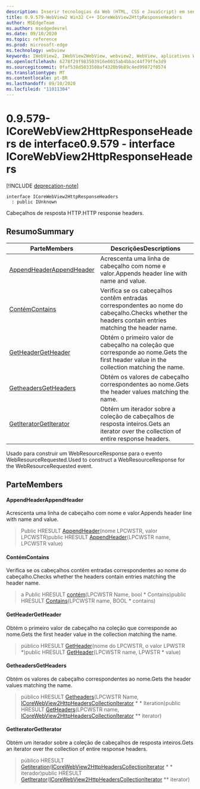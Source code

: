 ```yaml
---
description: Inserir tecnologias da Web (HTML, CSS e JavaScript) em seus aplicativos nativos com o controle WebView2 do Microsoft Edge
title: 0.9.579-WebView2 Win32 C++ ICoreWebView2HttpResponseHeaders
author: MSEdgeTeam
ms.author: msedgedevrel
ms.date: 09/10/2020
ms.topic: reference
ms.prod: microsoft-edge
ms.technology: webview
keywords: IWebView2, IWebView2WebView, webview2, WebView, aplicativos Win32, Win32, Edge, ICoreWebView2, ICoreWebView2Controller, controle do navegador, HTML Edge, ICoreWebView2HttpResponseHeaders
ms.openlocfilehash: 6278f29f983503916e0015ab4bbac44f79ffe3d9
ms.sourcegitcommit: 0faf538d5033508af4320b9b89c4ed99872f0574
ms.translationtype: MT
ms.contentlocale: pt-BR
ms.lasthandoff: 09/10/2020
ms.locfileid: "11011304"
---
```

# <span data-ttu-id="6f33b-104">0.9.579-ICoreWebView2HttpResponseHeaders de interface</span><span class="sxs-lookup"><span data-stu-id="6f33b-104">0.9.579 - interface ICoreWebView2HttpResponseHeaders</span></span> 

[!INCLUDE [deprecation-note](../../includes/deprecation-note.md)]

```
interface ICoreWebView2HttpResponseHeaders
  : public IUnknown
```

<span data-ttu-id="6f33b-105">Cabeçalhos de resposta HTTP.</span><span class="sxs-lookup"><span data-stu-id="6f33b-105">HTTP response headers.</span></span>

## <span data-ttu-id="6f33b-106">Resumo</span><span class="sxs-lookup"><span data-stu-id="6f33b-106">Summary</span></span>

 <span data-ttu-id="6f33b-107">Parte</span><span class="sxs-lookup"><span data-stu-id="6f33b-107">Members</span></span>                        | <span data-ttu-id="6f33b-108">Descrições</span><span class="sxs-lookup"><span data-stu-id="6f33b-108">Descriptions</span></span>
--------------------------------|---------------------------------------------
[<span data-ttu-id="6f33b-109">AppendHeader</span><span class="sxs-lookup"><span data-stu-id="6f33b-109">AppendHeader</span></span>](#appendheader) | <span data-ttu-id="6f33b-110">Acrescenta uma linha de cabeçalho com nome e valor.</span><span class="sxs-lookup"><span data-stu-id="6f33b-110">Appends header line with name and value.</span></span>
[<span data-ttu-id="6f33b-111">Contém</span><span class="sxs-lookup"><span data-stu-id="6f33b-111">Contains</span></span>](#contains) | <span data-ttu-id="6f33b-112">Verifica se os cabeçalhos contêm entradas correspondentes ao nome do cabeçalho.</span><span class="sxs-lookup"><span data-stu-id="6f33b-112">Checks whether the headers contain entries matching the header name.</span></span>
[<span data-ttu-id="6f33b-113">GetHeader</span><span class="sxs-lookup"><span data-stu-id="6f33b-113">GetHeader</span></span>](#getheader) | <span data-ttu-id="6f33b-114">Obtém o primeiro valor de cabeçalho na coleção que corresponde ao nome.</span><span class="sxs-lookup"><span data-stu-id="6f33b-114">Gets the first header value in the collection matching the name.</span></span>
[<span data-ttu-id="6f33b-115">Getheaders</span><span class="sxs-lookup"><span data-stu-id="6f33b-115">GetHeaders</span></span>](#getheaders) | <span data-ttu-id="6f33b-116">Obtém os valores de cabeçalho correspondentes ao nome.</span><span class="sxs-lookup"><span data-stu-id="6f33b-116">Gets the header values matching the name.</span></span>
[<span data-ttu-id="6f33b-117">GetIterator</span><span class="sxs-lookup"><span data-stu-id="6f33b-117">GetIterator</span></span>](#getiterator) | <span data-ttu-id="6f33b-118">Obtém um iterador sobre a coleção de cabeçalhos de resposta inteiros.</span><span class="sxs-lookup"><span data-stu-id="6f33b-118">Gets an iterator over the collection of entire response headers.</span></span>

<span data-ttu-id="6f33b-119">Usado para construir um WebResourceResponse para o evento WebResourceRequested.</span><span class="sxs-lookup"><span data-stu-id="6f33b-119">Used to construct a WebResourceResponse for the WebResourceRequested event.</span></span>

## <span data-ttu-id="6f33b-120">Parte</span><span class="sxs-lookup"><span data-stu-id="6f33b-120">Members</span></span>

#### <span data-ttu-id="6f33b-121">AppendHeader</span><span class="sxs-lookup"><span data-stu-id="6f33b-121">AppendHeader</span></span> 

<span data-ttu-id="6f33b-122">Acrescenta uma linha de cabeçalho com nome e valor.</span><span class="sxs-lookup"><span data-stu-id="6f33b-122">Appends header line with name and value.</span></span>

> <span data-ttu-id="6f33b-123">Public HRESULT [AppendHeader](#appendheader)(nome LPCWSTR, valor LPCWSTR)</span><span class="sxs-lookup"><span data-stu-id="6f33b-123">public HRESULT [AppendHeader](#appendheader)(LPCWSTR name, LPCWSTR value)</span></span>

#### <span data-ttu-id="6f33b-124">Contém</span><span class="sxs-lookup"><span data-stu-id="6f33b-124">Contains</span></span> 

<span data-ttu-id="6f33b-125">Verifica se os cabeçalhos contêm entradas correspondentes ao nome do cabeçalho.</span><span class="sxs-lookup"><span data-stu-id="6f33b-125">Checks whether the headers contain entries matching the header name.</span></span>

> <span data-ttu-id="6f33b-126">a Public HRESULT [contém](#contains)(LPCWSTR Name, bool \* Contains)</span><span class="sxs-lookup"><span data-stu-id="6f33b-126">public HRESULT [Contains](#contains)(LPCWSTR name, BOOL \* contains)</span></span>

#### <span data-ttu-id="6f33b-127">GetHeader</span><span class="sxs-lookup"><span data-stu-id="6f33b-127">GetHeader</span></span> 

<span data-ttu-id="6f33b-128">Obtém o primeiro valor de cabeçalho na coleção que corresponde ao nome.</span><span class="sxs-lookup"><span data-stu-id="6f33b-128">Gets the first header value in the collection matching the name.</span></span>

> <span data-ttu-id="6f33b-129">público HRESULT [GetHeader](#getheader)(nome do LPCWSTR, o valor LPWSTR \*)</span><span class="sxs-lookup"><span data-stu-id="6f33b-129">public HRESULT [GetHeader](#getheader)(LPCWSTR name, LPWSTR \* value)</span></span>

#### <span data-ttu-id="6f33b-130">Getheaders</span><span class="sxs-lookup"><span data-stu-id="6f33b-130">GetHeaders</span></span> 

<span data-ttu-id="6f33b-131">Obtém os valores de cabeçalho correspondentes ao nome.</span><span class="sxs-lookup"><span data-stu-id="6f33b-131">Gets the header values matching the name.</span></span>

> <span data-ttu-id="6f33b-132">público HRESULT [Getheaders](#getheaders)(LPCWSTR Name, [ICoreWebView2HttpHeadersCollectionIterator](icorewebview2httpheaderscollectioniterator.md) \* \* Iteration)</span><span class="sxs-lookup"><span data-stu-id="6f33b-132">public HRESULT [GetHeaders](#getheaders)(LPCWSTR name, [ICoreWebView2HttpHeadersCollectionIterator](icorewebview2httpheaderscollectioniterator.md) \*\* iterator)</span></span>

#### <span data-ttu-id="6f33b-133">GetIterator</span><span class="sxs-lookup"><span data-stu-id="6f33b-133">GetIterator</span></span> 

<span data-ttu-id="6f33b-134">Obtém um iterador sobre a coleção de cabeçalhos de resposta inteiros.</span><span class="sxs-lookup"><span data-stu-id="6f33b-134">Gets an iterator over the collection of entire response headers.</span></span>

> <span data-ttu-id="6f33b-135">público HRESULT [Getiteration](#getiterator)([ICoreWebView2HttpHeadersCollectionIterator](icorewebview2httpheaderscollectioniterator.md) \* \* iterador)</span><span class="sxs-lookup"><span data-stu-id="6f33b-135">public HRESULT [GetIterator](#getiterator)([ICoreWebView2HttpHeadersCollectionIterator](icorewebview2httpheaderscollectioniterator.md) \*\* iterator)</span></span>

